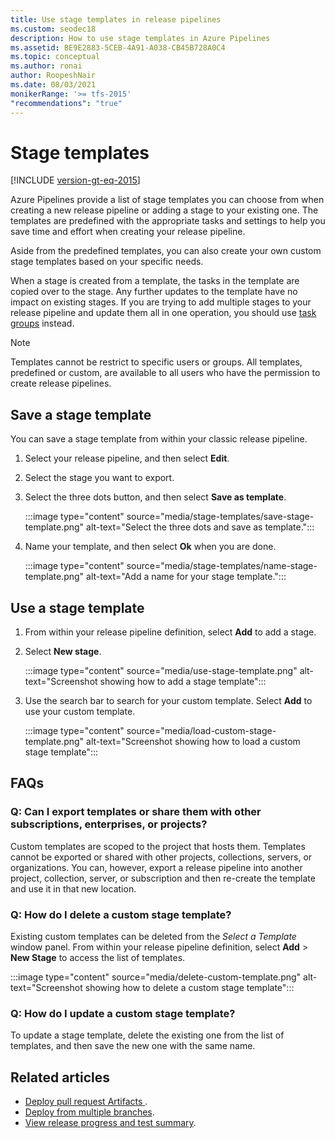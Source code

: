 ```yaml
---
title: Use stage templates in release pipelines
ms.custom: seodec18
description: How to use stage templates in Azure Pipelines
ms.assetid: BE9E2883-5CEB-4A91-A038-CB45B728A0C4
ms.topic: conceptual
ms.author: ronai
author: RoopeshNair
ms.date: 08/03/2021
monikerRange: '>= tfs-2015'
"recommendations": "true"
---
```


# Stage templates

[!INCLUDE [version-gt-eq-2015](../../includes/version-gt-eq-2015.md)]

Azure Pipelines provide a list of stage templates you can choose from when creating a new release pipeline or adding a stage to your existing one. The templates are predefined with the appropriate tasks and settings to help you save time and effort when creating your release pipeline.

Aside from the predefined templates, you can also create your own custom stage templates based on your specific needs.

When a stage is created from a template, the tasks in the template are copied over to the stage. Any further updates to the template have no impact on existing stages. If you are trying to add multiple stages to your release pipeline and update them all in one operation, you should use [task groups](../library/task-groups.md) instead.

> [!NOTE]
> Templates cannot be restrict to specific users or groups. All templates, predefined or custom, are available to all users who have the permission to create release pipelines.

## Save a stage template

You can save a stage template from within your classic release pipeline. 

1. Select your release pipeline, and then select **Edit**. 

1. Select the stage you want to export. 

1. Select the three dots button, and then select **Save as template**.

    :::image type="content" source="media/stage-templates/save-stage-template.png" alt-text="Select the three dots and save as template.":::

1. Name your template, and then select **Ok** when you are done.
  
    :::image type="content" source="media/stage-templates/name-stage-template.png" alt-text="Add a name for your stage template.":::

## Use a stage template

1. From within your release pipeline definition, select **Add** to add a stage. 

1. Select **New stage**.

    :::image type="content" source="media/use-stage-template.png" alt-text="Screenshot showing how to add a stage template":::

1. Use the search bar to search for your custom template. Select **Add** to use your custom template.

    :::image type="content" source="media/load-custom-stage-template.png" alt-text="Screenshot showing how to load a custom stage template":::

## FAQs

### Q: Can I export templates or share them with other subscriptions, enterprises, or projects?

Custom templates are scoped to the project that hosts them. Templates cannot be exported or shared with other projects, collections, servers, or organizations.
You can, however, export a release pipeline into another project, collection, server, or subscription and then re-create the template and use it in that new location.

### Q: How do I delete a custom stage template?

Existing custom templates can be deleted from the *Select a Template* window panel. From within your release pipeline definition, select **Add** > **New Stage** to access the list of templates.

:::image type="content" source="media/delete-custom-template.png" alt-text="Screenshot showing how to delete a custom stage template":::

### Q: How do I update a custom stage template?

To update a stage template, delete the existing one from the list of templates, and then save the new one with the same name.

## Related articles

- [Deploy pull request Artifacts ](deploy-pull-request-builds.md).
- [Deploy from multiple branches](deploy-multiple-branches.md).
- [View release progress and test summary](visualize-release-test-progress.md).
